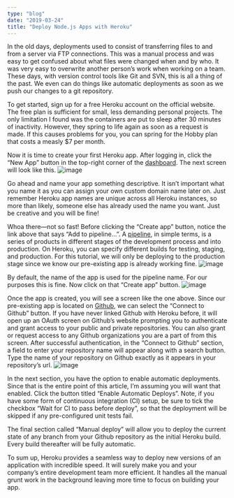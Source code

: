 ```yaml
---
type: "blog"
date: "2019-03-24"
title: "Deploy Node.js Apps with Heroku"
---
```

In the old days, deployments used to consist of transferring files to and from a server via FTP connections. This was a manual process and was easy to get confused about what files were changed when and by who. It was very easy to overwrite another person’s work when working on a team. These days, with version control tools like Git and SVN, this is all a thing of the past. We even can do things like automatic deployments as soon as we push our changes to a git repository.
<!-- end -->
To get started, sign up for a free Heroku account on the official website. The free plan is sufficient for small, less demanding personal projects. The only limitation I found was the containers are put to sleep after 30 minutes of inactivity. However, they spring to life again as soon as a request is made. If this causes problems for you, you can spring for the Hobby plan that costs a measly $7 per month.

Now it is time to create your first Heroku app. After logging in, click the “New App” button in the top-right corner of the [dashboard](https://dashboard.heroku.com/apps). The next screen will look like this.
![image](https://user-images.githubusercontent.com/8924090/86289509-d8458500-bbb9-11ea-808f-cb396dd9f4ff.png)

Go ahead and name your app something descriptive. It isn’t important what you name it as you can assign your own custom domain name later on. Just remember Heroku app names are unique across all Heroku instances, so more than likely, someone else has already used the name you want. Just be creative and you will be fine!

Whoa there—not so fast! Before clicking the “Create app” button, notice the link above that says “Add to pipeline…”. A [pipeline](https://en.wikipedia.org/wiki/Product_pipeline), in simple terms, is a series of products in different stages of the development process and into production. On Heroku, you can specify different builds for testing, staging, and production. For this tutorial, we will only be deploying to the production stage since we know our pre-existing app is already working fine.
![image](https://user-images.githubusercontent.com/8924090/86289537-e09dc000-bbb9-11ea-9953-878f8a7ed6d6.png)

By default, the name of the app is used for the pipeline name. For our purposes this is fine. Now click on that “Create app” button.
![image](https://user-images.githubusercontent.com/8924090/86289556-e8f5fb00-bbb9-11ea-90b9-c8b500fbd6ab.png)

Once the app is created, you will see a screen like the one above. Since our pre-existing app is located on [Github](https://github.com/), we can select the “Connect to Github” button. If you have never linked Github with Heroku before, it will open up an OAuth screen on Github’s website prompting you to authenticate and grant access to your public and private repositories. You can also grant or request access to any Github organizations you are a part of from this screen. After successful authentication, in the “Connect to Github” section, a field to enter your repository name will appear along with a search button. Type the name of your repository on Github exactly as it appears in your repository’s url.
![image](https://user-images.githubusercontent.com/8924090/86289591-fad79e00-bbb9-11ea-89ff-12cf27df128a.png)

In the next section, you have the option to enable automatic deployments. Since that is the entire point of this article, I’m assuming you will want that enabled. Click the button titled “Enable Automatic Deploys”. Note, if you have some form of continuous integration (CI) setup, be sure to tick the checkbox “Wait for CI to pass before deploy”, so that the deployment will be skipped if any pre-configured unit tests fail.

The final section called “Manual deploy” will allow you to deploy the current state of any branch from your Github repository as the initial Heroku build. Every build thereafter will be fully automatic.

To sum up, Heroku provides a seamless way to deploy new versions of an application with incredible speed. It will surely make you and your company’s entire development team more efficient. It handles all the manual grunt work in the background leaving more time to focus on building your app.